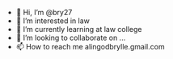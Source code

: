 - 👋 Hi, I’m @bry27
- 👀 I’m interested in law
- 🌱 I’m currently learning at law college
- 💞️ I’m looking to collaborate on ...
- 📫 How to reach me alingodbrylle.gmail.com

<!---
bry27/bry27 is a ✨ special ✨ repository because its `README.md` (this file) appears on your GitHub profile.
You can click the Preview link to take a look at your changes.
--->
